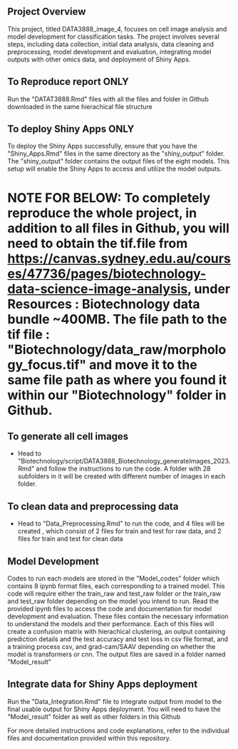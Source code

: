 ## Project Overview
This project, titled DATA3888_image_4, focuses on cell image analysis and model development for classification tasks. The project involves several steps, including data collection, initial data analysis, data cleaning and preprocessing, model development and evaluation, integrating model outputs with other omics data, and deployment of Shiny Apps.

## To Reproduce report ONLY
Run the "DATAT3888.Rmd" files with all the files and folder in Github downloaded in the same hierachical file structure

## To deploy Shiny Apps ONLY 
To deploy the Shiny Apps successfully, ensure that you have the "Shiny_Apps.Rmd" files in the same directory as the "shiny_output" folder. The "shiny_output" folder contains the output files of the eight models. This setup will enable the Shiny Apps to access and utilize the model outputs.


# NOTE FOR BELOW: To completely reproduce the whole project, in addition to all files in Github, you will need to obtain the tif.file from https://canvas.sydney.edu.au/courses/47736/pages/biotechnology-data-science-image-analysis, under Resources : Biotechnology data bundle ~400MB. The file path to the tif file : "Biotechnology/data_raw/morphology_focus.tif" and move it to the same file path as where you found it within our "Biotechnology" folder in Github. 

## To generate all cell images 
- Head to "Biotechnology/script/DATA3888_Biotechnology_generateImages_2023.Rmd" and follow the instructions to run the code. A folder with 28 subfolders in it will be created with different number of images in each folder. 

## To clean data and preprocessing data
- Head to "Data_Preprocessing.Rmd" to run the code, and 4 files will be created , which consist of 2 files for train and test for raw data, and 2 files for train and test for clean data

## Model Development
Codes to run each models are stored in the "Model_codes" folder which contains 8 ipynb format files, each corresponding to a trained model. This code will require either the train_raw and test_raw folder or the train_raw and test_raw folder depending on the model you intend to run. Read the provided ipynb files to access the code and documentation for model development and evaluation. These files contain the necessary information to understand the models and their performance. Each of this files will create a confusion matrix with hierachical clustering, an output containing prediction details and the test accuracy and test loss in csv file format, and a training process csv, and grad-cam/SAAV depending on whether the model is transformers or cnn. The output files are saved in a folder named "Model_result"

## Integrate data for Shiny Apps deployment 
Run the "Data_Integration.Rmd" file to integrate output from model to the final usable output for Shiny Apps deployment. You will need to have the "Model_result" folder as well as other folders in this Github


For more detailed instructions and code explanations, refer to the individual files and documentation provided within this repository.
